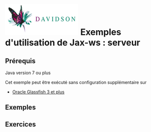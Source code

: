 [![alt text](/dav_logo_small.png "Davidson Consulting")](http://www.davidson.fr/)
Exemples d'utilisation de Jax-ws : serveur
==================================

Prérequis
---------
Java version 7 ou plus

Cet exemple peut être exécuté sans configuration supplémentaire sur 
 - [Oracle Glassfish 3 et plus](https://glassfish.java.net/)


Exemples
--------

Exercices
--------

